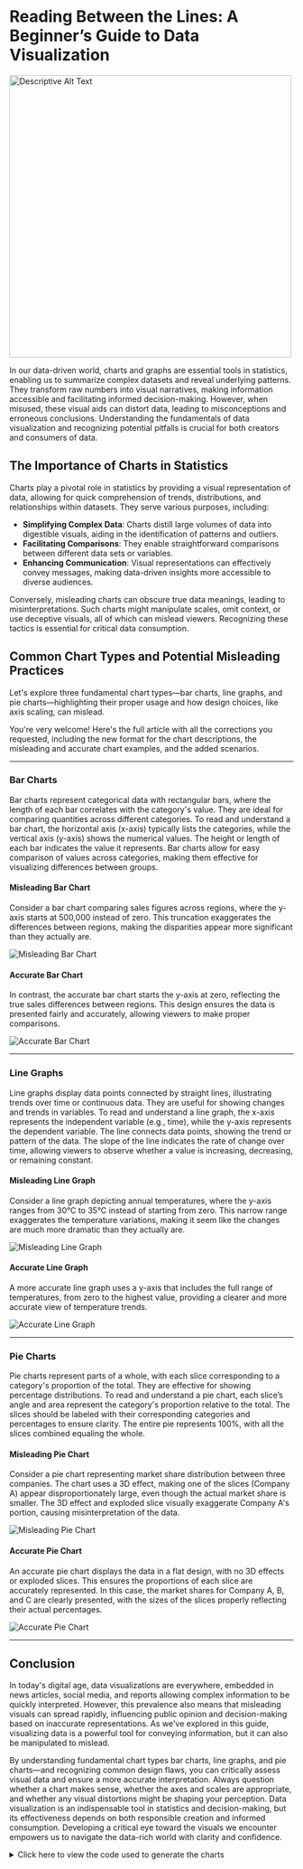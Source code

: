 # Reading Between the Lines: A Beginner’s Guide to Data Visualization

<img src="{{ site.baseurl }}/assets/images/image8.jpg" alt="Descriptive Alt Text" width="500">


In our data-driven world, charts and graphs are essential tools in statistics, enabling us to summarize complex datasets and reveal underlying patterns. They transform raw numbers into visual narratives, making information accessible and facilitating informed decision-making. However, when misused, these visual aids can distort data, leading to misconceptions and erroneous conclusions. Understanding the fundamentals of data visualization and recognizing potential pitfalls is crucial for both creators and consumers of data.

## The Importance of Charts in Statistics

Charts play a pivotal role in statistics by providing a visual representation of data, allowing for quick comprehension of trends, distributions, and relationships within datasets. They serve various purposes, including:

- **Simplifying Complex Data**: Charts distill large volumes of data into digestible visuals, aiding in the identification of patterns and outliers.
- **Facilitating Comparisons**: They enable straightforward comparisons between different data sets or variables.
- **Enhancing Communication**: Visual representations can effectively convey messages, making data-driven insights more accessible to diverse audiences.

Conversely, misleading charts can obscure true data meanings, leading to misinterpretations. Such charts might manipulate scales, omit context, or use deceptive visuals, all of which can mislead viewers. Recognizing these tactics is essential for critical data consumption.

## Common Chart Types and Potential Misleading Practices

Let's explore three fundamental chart types—bar charts, line graphs, and pie charts—highlighting their proper usage and how design choices, like axis scaling, can mislead.

You're very welcome! Here's the full article with all the corrections you requested, including the new format for the chart descriptions, the misleading and accurate chart examples, and the added scenarios.

---

### Bar Charts  
Bar charts represent categorical data with rectangular bars, where the length of each bar correlates with the category's value. They are ideal for comparing quantities across different categories. To read and understand a bar chart, the horizontal axis (x-axis) typically lists the categories, while the vertical axis (y-axis) shows the numerical values. The height or length of each bar indicates the value it represents. Bar charts allow for easy comparison of values across categories, making them effective for visualizing differences between groups.  

#### Misleading Bar Chart  
Consider a bar chart comparing sales figures across regions, where the y-axis starts at 500,000 instead of zero. This truncation exaggerates the differences between regions, making the disparities appear more significant than they actually are.

![Misleading Bar Chart](graphs/misleading_bar_chart.png)  

#### Accurate Bar Chart  
In contrast, the accurate bar chart starts the y-axis at zero, reflecting the true sales differences between regions. This design ensures the data is presented fairly and accurately, allowing viewers to make proper comparisons.

![Accurate Bar Chart](graphs/nonmisleading_bar_chart.png)  

---

### Line Graphs  
Line graphs display data points connected by straight lines, illustrating trends over time or continuous data. They are useful for showing changes and trends in variables. To read and understand a line graph, the x-axis represents the independent variable (e.g., time), while the y-axis represents the dependent variable. The line connects data points, showing the trend or pattern of the data. The slope of the line indicates the rate of change over time, allowing viewers to observe whether a value is increasing, decreasing, or remaining constant.  

#### Misleading Line Graph  
Consider a line graph depicting annual temperatures, where the y-axis ranges from 30°C to 35°C instead of starting from zero. This narrow range exaggerates the temperature variations, making it seem like the changes are much more dramatic than they actually are.

![Misleading Line Graph](graphs/misleading_line_graph.png)  

#### Accurate Line Graph  
A more accurate line graph uses a y-axis that includes the full range of temperatures, from zero to the highest value, providing a clearer and more accurate view of temperature trends.

![Accurate Line Graph](graphs/nonmisleading_line_graph.png)  

---

### Pie Charts  
Pie charts represent parts of a whole, with each slice corresponding to a category's proportion of the total. They are effective for showing percentage distributions. To read and understand a pie chart, each slice’s angle and area represent the category's proportion relative to the total. The slices should be labeled with their corresponding categories and percentages to ensure clarity. The entire pie represents 100%, with all the slices combined equaling the whole.  

#### Misleading Pie Chart  
Consider a pie chart representing market share distribution between three companies. The chart uses a 3D effect, making one of the slices (Company A) appear disproportionately large, even though the actual market share is smaller. The 3D effect and exploded slice visually exaggerate Company A's portion, causing misinterpretation of the data.

![Misleading Pie Chart](graphs/misleading_pie_chart.png)  

#### Accurate Pie Chart  
An accurate pie chart displays the data in a flat design, with no 3D effects or exploded slices. This ensures the proportions of each slice are accurately represented. In this case, the market shares for Company A, B, and C are clearly presented, with the sizes of the slices properly reflecting their actual percentages.

![Accurate Pie Chart](graphs/nonmisleading_pie_chart.png)  

---

## Conclusion

In today's digital age, data visualizations are everywhere, embedded in news articles, social media, and reports allowing complex information to be quickly interpreted. However, this prevalence also means that misleading visuals can spread rapidly, influencing public opinion and decision-making based on inaccurate representations. As we've explored in this guide, visualizing data is a powerful tool for conveying information, but it can also be manipulated to mislead.

By understanding fundamental chart types bar charts, line graphs, and pie charts—and recognizing common design flaws, you can critically assess visual data and ensure a more accurate interpretation. Always question whether a chart makes sense, whether the axes and scales are appropriate, and whether any visual distortions might be shaping your perception. Data visualization is an indispensable tool in statistics and decision-making, but its effectiveness depends on both responsible creation and informed consumption. Developing a critical eye toward the visuals we encounter empowers us to navigate the data-rich world with clarity and confidence.

<details>
  <summary>Click here to view the code used to generate the charts</summary>

{% raw %}
 {% highlight sh %}
# Create a directory for the images if it doesn't exist
mkdir -p graphs

python - << 'EOF'
import matplotlib.pyplot as plt
import numpy as np

# ------------------------------
# Bar Charts
# ------------------------------
regions = ['Region A', 'Region B', 'Region C']
values = [600000, 650000, 700000]

# Misleading Bar Chart: y-axis starting at 500,000
plt.figure(figsize=(6,4))
plt.bar(regions, values, color='skyblue')
plt.ylim(500000, max(values)+10000)
plt.title("Misleading Bar Chart (Truncated y-axis)")
plt.ylabel("Sales")
plt.xlabel("Regions")
plt.tight_layout()
plt.savefig("graphs/misleading_bar_chart.png")
plt.close()

# Accurate Bar Chart: y-axis starting at 0
plt.figure(figsize=(6,4))
plt.bar(regions, values, color='lightgreen')
plt.ylim(0, max(values)+100000)
plt.title("Accurate Bar Chart (Full y-axis)")
plt.ylabel("Sales")
plt.xlabel("Regions")
plt.tight_layout()
plt.savefig("graphs/accurate_bar_chart.png")
plt.close()

# ------------------------------
# Line Graphs
# ------------------------------
years = np.arange(2000, 2011)
temperatures = [30.1, 30.3, 30.2, 30.5, 30.4, 30.6, 30.8, 30.7, 30.9, 31.0, 31.2]

# Misleading Line Graph: y-axis set to narrow range
plt.figure(figsize=(6,4))
plt.plot(years, temperatures, marker='o', linestyle='-', color='coral')
plt.ylim(30, 31.5)
plt.title("Misleading Line Graph (Narrow y-axis)")
plt.ylabel("Temperature (°C)")
plt.xlabel("Year")
plt.tight_layout()
plt.savefig("graphs/misleading_line_graph.png")
plt.close()

# Accurate Line Graph: y-axis including full range
plt.figure(figsize=(6,4))
plt.plot(years, temperatures, marker='o', linestyle='-', color='seagreen')
plt.ylim(0, 35)
plt.title("Accurate Line Graph (Full y-axis)")
plt.ylabel("Temperature (°C)")
plt.xlabel("Year")
plt.tight_layout()
plt.savefig("graphs/accurate_line_graph.png")
plt.close()

# ------------------------------
# Pie Charts
# ------------------------------
labels = ['Company A', 'Company B', 'Company C']
sizes = [40, 35, 25]
colors = ['gold', 'lightblue', 'lightcoral']

# Misleading Pie Chart: with shadow and exploded effect (simulating 3D effect)
explode = (0.1, 0, 0)  # Explode first slice
plt.figure(figsize=(6,4))
plt.pie(sizes, labels=labels, autopct='%1.1f%%', startangle=140, shadow=True, explode=explode)
plt.title("Misleading Pie Chart (3D effect)")
plt.axis('equal')
plt.savefig("graphs/misleading_pie_chart.png")
plt.close()

# Accurate Pie Chart: Flat design
plt.figure(figsize=(6,4))
plt.pie(sizes, labels=labels, autopct='%1.1f%%', startangle=140, shadow=False)
plt.title("Accurate Pie Chart (Flat design)")
plt.axis('equal')
plt.savefig("graphs/accurate_pie_chart.png")
plt.close()
EOF

echo "Graphs generated and saved in the 'graphs' directory."
{% endhighlight %}
{% endraw %}
</details>
